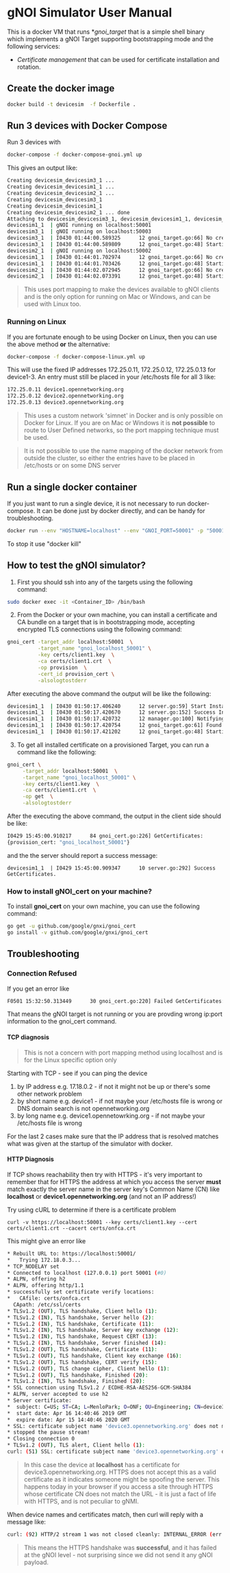 # gNOI Simulator User Manual

This is a docker VM that runs  **gnoi_target* that is a simple shell binary which implements a gNOI Target supporting 
bootstrapping mode and the following services:

* *Certificate management* that can be used for certificate installation and rotation. 

## Create the docker image
```bash
docker build -t devicesim  -f Dockerfile .
```

## Run 3 devices with Docker Compose
Run 3 devices with 
```bash
docker-compose -f docker-compose-gnoi.yml up
```

This gives an output like:
```bash
Creating devicesim_devicesim3_1 ... 
Creating devicesim_devicesim1_1 ... 
Creating devicesim_devicesim2_1 ... 
Creating devicesim_devicesim3_1
Creating devicesim_devicesim1_1
Creating devicesim_devicesim2_1 ... done
Attaching to devicesim_devicesim3_1, devicesim_devicesim1_1, devicesim_devicesim2_1
devicesim1_1  | gNOI running on localhost:50001
devicesim3_1  | gNOI running on localhost:50003
devicesim3_1  | I0430 01:44:00.589325      12 gnoi_target.go:66] No credentials, setting Bootstrapping state.
devicesim3_1  | I0430 01:44:00.589809      12 gnoi_target.go:48] Starting gNOI server.
devicesim2_1  | gNOI running on localhost:50002
devicesim1_1  | I0430 01:44:01.702974      12 gnoi_target.go:66] No credentials, setting Bootstrapping state.
devicesim1_1  | I0430 01:44:01.703426      12 gnoi_target.go:48] Starting gNOI server.
devicesim2_1  | I0430 01:44:02.072945      12 gnoi_target.go:66] No credentials, setting Bootstrapping state.
devicesim2_1  | I0430 01:44:02.073391      12 gnoi_target.go:48] Starting gNOI server.
```

> This uses port mapping to make the devices available to gNOI clients and is the
> only option for running on Mac or Windows, and can be used with Linux too.

### Running on Linux
If you are fortunate enough to be using Docker on Linux, then you can use the
above method __or__ the alternative:

```bash
docker-compose -f docker-compose-linux.yml up
```

This will use the fixed IP addresses 172.25.0.11, 172.25.0.12, 172.25.0.13 for
device1-3. An entry must still be placed in your /etc/hosts file for all 3 like:
```bash
172.25.0.11 device1.opennetworking.org
172.25.0.12 device2.opennetworking.org
172.25.0.13 device3.opennetworking.org
```

> This uses a custom network 'simnet' in Docker and is only possible on Docker for Linux.
> If you are on Mac or Windows it is __not possible__ to route to User Defined networks,
> so the port mapping technique must be used.

> It is not possible to use the name mapping of the docker network from outside
> the cluster, so either the entries have to be placed in /etc/hosts or on some
> DNS server


## Run a single docker container
If you just want to run a single device, it is not necessary to run docker-compose.
It can be done just by docker directly, and can be handy for troubleshooting.
```bash
docker run --env "HOSTNAME=localhost" --env "GNOI_PORT=50001" -p "50001:50001" devicesim
```
To stop it use "docker kill"

## How to test the gNOI simulator? 

1. First you should  ssh into any of the targets using the following command:
```bash
sudo docker exec -it <Container_ID> /bin/bash
```

2. From the Docker or your own machine, you can install  a certificate and CA bundle on a target that is in bootstrapping mode, accepting encrypted TLS connections using the following command:
```bash
gnoi_cert -target_addr localhost:50001  \
          -target_name "gnoi_localhost_50001" \
          -key certs/client1.key  \
          -ca certs/client1.crt  \
          -op provision  \
          -cert_id provision_cert \
          -alsologtostderr
```


After executing the above command the output will be like the following:
```bash
devicesim1_1  | I0430 01:50:17.406240      12 server.go:59] Start Install request.
devicesim1_1  | I0430 01:50:17.420670      12 server.go:152] Success Install request.
devicesim1_1  | I0430 01:50:17.420732      12 manager.go:100] Notifying for: 1 Certificates and 1 CA Certificates.
devicesim1_1  | I0430 01:50:17.420754      12 gnoi_target.go:61] Found Credentials, setting Provisioned state.
devicesim1_1  | I0430 01:50:17.421202      12 gnoi_target.go:48] Starting gNOI server.
```

3. To get all installed certificate on a provisioned Target, you can run a command like the following:
```bash
gnoi_cert \
     -target_addr localhost:50001  \
     -target_name "gnoi_localhost_50001" \
     -key certs/client1.key  \
     -ca certs/client1.crt  \
     -op get  \
     -alsologtostderr
```

After the executing the above command, the output in the client side should be like: 
```bash
I0429 15:45:00.910217      84 gnoi_cert.go:226] GetCertificates:
{provision_cert: "gnoi_localhost_50001"}
```

and the the server should report a success message: 
```
devicesim1_1  | I0429 15:45:00.909347      10 server.go:292] Success GetCertificates.
```

### How to install gNOI_cert on your machine? 
To install **gnoi_cert** on your own machine, you can use the following command: 
```bash
go get -u github.com/google/gnxi/gnoi_cert
go install -v github.com/google/gnxi/gnoi_cert
```

## Troubleshooting

### Connection Refused
If you get an error like
```bash
F0501 15:32:50.313449      30 gnoi_cert.go:220] Failed GetCertificates:rpc error: code = Unavailable desc = all SubConns are in TransientFailure, latest connection error: connection error: desc = "transport: Error while dialing dial tcp 127.0.0.1:50001: connect: connection refused"
```
That means the gNOI target is not running or you are provding wrong ip:port information to the gnoi_cert command. 


#### TCP diagnosis
> This is not a concern with port mapping method using localhost and is for 
> the Linux specific option only

Starting with TCP - see if you can ping the device
1. by IP address e.g. 17.18.0.2 - if not it might not be up or there's some
   other network problem
2. by short name e.g. device1 - if not maybe your /etc/hosts file is wrong or
   DNS domain search is not opennetworking.org
3. by long name e.g. device1.opennetowrking.org - if not maybe your /etc/hosts
   file is wrong

For the last 2 cases make sure that the IP address that is resolved matches what
was given at the startup of the simulator with docker.

#### HTTP Diagnosis
If TCP shows reachability then try with HTTPS - it's very important to remember
that for HTTPS the address at which you access the server **must** match exactly
the server name in the server key's Common Name (CN) like __localhost__ or
__device1.opennetworking.org__ (and not an IP address!)

Try using cURL to determine if there is a certificate problem
```
curl -v https://localhost:50001 --key certs/client1.key --cert certs/client1.crt --cacert certs/onfca.crt
```
This might give an error like
```bash
* Rebuilt URL to: https://localhost:50001/
*   Trying 172.18.0.3...
* TCP_NODELAY set
* Connected to localhost (127.0.0.1) port 50001 (#0)
* ALPN, offering h2
* ALPN, offering http/1.1
* successfully set certificate verify locations:
*   CAfile: certs/onfca.crt
  CApath: /etc/ssl/certs
* TLSv1.2 (OUT), TLS handshake, Client hello (1):
* TLSv1.2 (IN), TLS handshake, Server hello (2):
* TLSv1.2 (IN), TLS handshake, Certificate (11):
* TLSv1.2 (IN), TLS handshake, Server key exchange (12):
* TLSv1.2 (IN), TLS handshake, Request CERT (13):
* TLSv1.2 (IN), TLS handshake, Server finished (14):
* TLSv1.2 (OUT), TLS handshake, Certificate (11):
* TLSv1.2 (OUT), TLS handshake, Client key exchange (16):
* TLSv1.2 (OUT), TLS handshake, CERT verify (15):
* TLSv1.2 (OUT), TLS change cipher, Client hello (1):
* TLSv1.2 (OUT), TLS handshake, Finished (20):
* TLSv1.2 (IN), TLS handshake, Finished (20):
* SSL connection using TLSv1.2 / ECDHE-RSA-AES256-GCM-SHA384
* ALPN, server accepted to use h2
* Server certificate:
*  subject: C=US; ST=CA; L=MenloPark; O=ONF; OU=Engineering; CN=device3.opennetworking.org
*  start date: Apr 16 14:40:46 2019 GMT
*  expire date: Apr 15 14:40:46 2020 GMT
* SSL: certificate subject name 'device3.opennetworking.org' does not match target host name 'localhost'
* stopped the pause stream!
* Closing connection 0
* TLSv1.2 (OUT), TLS alert, Client hello (1):
curl: (51) SSL: certificate subject name 'device3.opennetworking.org' does not match target host name 'localhost'
```

> In this case the device at __localhost__ has a certificate for
> device3.opennetworking.org. HTTPS does not accept this as a valid certificate
> as it indicates someone might be spoofing the server. This happens today in
> your browser if you access a site through HTTPS whose certificate CN does not
> match the URL - it is just a fact of life with HTTPS, and is not peculiar to gNMI.

When device names and certificates match, then curl will reply with a message like:
```bash
curl: (92) HTTP/2 stream 1 was not closed cleanly: INTERNAL_ERROR (err 2)
```

> This means the HTTPS handshake was __successful__, and it has failed at the
> gNOI level - not surprising since we did not send it any gNOI payload.
